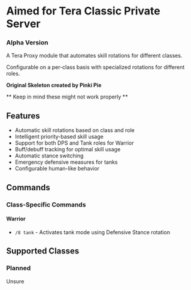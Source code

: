 # Aimed for Tera Classic Private Server

### Alpha Version

A Tera Proxy module that automates skill rotations for different classes.

Configurable on a per-class basis with specialized rotations for different roles.

**Original Skeleton created by Pinki Pie**  

** Keep in mind these might not work properly **


## Features

- Automatic skill rotations based on class and role
- Intelligent priority-based skill usage
- Support for both DPS and Tank roles for Warrior
- Buff/debuff tracking for optimal skill usage
- Automatic stance switching
- Emergency defensive measures for tanks
- Configurable human-like behavior

## Commands
### Class-Specific Commands
#### Warrior
- `/8 tank` - Activates tank mode using Defensive Stance rotation
## Supported Classes
### Planned
Unsure 
